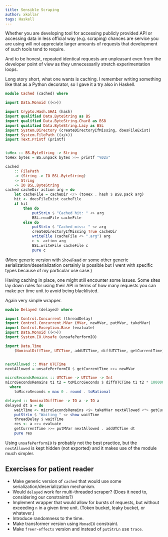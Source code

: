 ```yaml
---
title: Sensible Scraping
author: xkollar
tags: Haskell
---
```

Whether you are developing tool for accessing publicly provided
API or accessing data in less official way (e.g. scraping)
chances are service you are using will not appreciate
larger amounts of requests that development of such tools
tend to require.

And to be honest, repeated identical requests are unpleasant
even from the developer point of view as they unnecessarily
stretch experimentation loops.

Long story short, what one wants is caching. I remember writing
something like that as a Python decorator, so I gave it a try also
in Haskell.


```Haskell
module Cached (cached) where

import Data.Monoid ((<>))

import Crypto.Hash.SHA1 (hash)
import qualified Data.ByteString as BS
import qualified Data.ByteString.Char8 as BS8
import qualified Data.ByteString.Lazy as BSL
import System.Directory (createDirectoryIfMissing, doesFileExist)
import System.FilePath ((</>))
import Text.Printf (printf)


toHex :: BS.ByteString -> String
toHex bytes = BS.unpack bytes >>= printf "%02x"

cached
    :: FilePath
    -> (String -> IO BSL.ByteString)
    -> String
    -> IO BSL.ByteString
cached cacheDir action arg = do
    let cacheFile = cacheDir </> (toHex . hash $ BS8.pack arg)
    hit <- doesFileExist cacheFile
    if hit
        then do
            putStrLn $ "Cached hit: " <> arg
            BSL.readFile cacheFile
        else do
            putStrLn $ "Cached miss: " <> arg
            createDirectoryIfMissing True cacheDir
            writeFile (cacheFile <> ".arg") arg
            c <- action arg
            BSL.writeFile cacheFile c
            pure c
```

(More generic version with `Show`/`Read` or some other generic
serialization/deserialization certainly is possible but I went
with specific types because of my particular use case.)

Having caching in place, one might still encounter some issues.
Some sites lay down rules for using their API in terms of how many
requests you can make per time unit to avoid being blacklisted.

Again very simple wrapper.

```Haskell
module Delayed (delayed) where

import Control.Concurrent (threadDelay)
import Control.Concurrent.MVar (MVar, newMVar, putMVar, takeMVar)
import Control.Exception.Base (evaluate)
import Data.Monoid ((<>))
import System.IO.Unsafe (unsafePerformIO)

import Data.Time
    (NominalDiffTime, UTCTime, addUTCTime, diffUTCTime, getCurrentTime)


nextAllowed :: MVar UTCTime
nextAllowed = unsafePerformIO $ getCurrentTime >>= newMVar

microSecondsRemains :: UTCTime -> UTCTime -> Int
microSecondsRemains t1 t2 = toMicroSeconds $ diffUTCTime t1 t2 * 1000000
  where
    toMicroSeconds = max 0 . round . toRational

delayed :: NominalDiffTime -> IO a -> IO a
delayed dt a = do
    waitTime <- microSecondsRemains <$> takeMVar nextAllowed <*> getCurrentTime
    putStrLn $ "Waiting " <> show waitTime
    threadDelay $ waitTime
    res <- a >>= evaluate
    getCurrentTime >>= putMVar nextAllowed . addUTCTime dt
    pure res
```
Using `unsafePerformIO` is probably not the best practice, but the `nextAllowed`
is kept hidden (not exported) and it makes use of the module much simpler.

Exercises for patient reader
----------------------------

* Make generic version of `cached` that would use some
  serialization/deserialization mechanism.
* Would `delayed` work for multi-threaded scraper?
  (Does it need to, considering our constraints?)
* Implement wrapper that would allow for bursts of requests, but without
  exceeding `n` in a given time unit. (Token bucket, leaky bucket, or
  whatever.)
* Introduce randomness to the time.
* Make transformer version using `MonadIO` constraint.
* Make `freer-effects` version and instead of `putStrLn` use `trace`.
